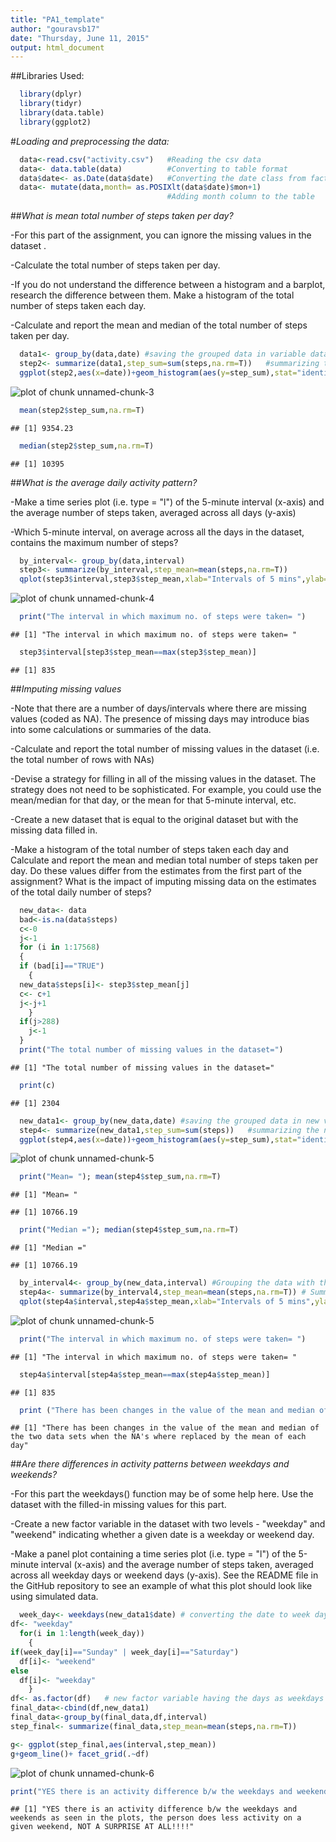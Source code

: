 ```yaml
---
title: "PA1_template"
author: "gouravsb17"
date: "Thursday, June 11, 2015"
output: html_document
---
```

##Libraries Used:

```r
  library(dplyr)
  library(tidyr)
  library(data.table)
  library(ggplot2)
```
#*Loading and preprocessing the data:*

```r
  data<-read.csv("activity.csv")   #Reading the csv data
  data<- data.table(data)          #Converting to table format
  data$date<- as.Date(data$date)   #Converting the date class from factor to date
  data<- mutate(data,month= as.POSIXlt(data$date)$mon+1)
                                   #Adding month column to the table  
```

##*What is mean total number of steps taken per day?*

-For this part of the assignment, you can ignore the missing values in the dataset      .

-Calculate the total number of steps taken per day.

-If you do not understand the difference between a histogram and a barplot, research the difference between them. Make a histogram of the total number of steps taken each day.

-Calculate and report the mean and median of the total number of steps taken per day.


```r
  data1<- group_by(data,date) #saving the grouped data in variable data1
  step2<- summarize(data1,step_sum=sum(steps,na.rm=T))   #summarizing the data1 to      #calculate the total number of steps taken everyday.
  ggplot(step2,aes(x=date))+geom_histogram(aes(y=step_sum),stat="identity",fill="brown",binwidth=1,colour="yellow")
```

![plot of chunk unnamed-chunk-3](figure/unnamed-chunk-3-1.png) 

```r
  mean(step2$step_sum,na.rm=T)
```

```
## [1] 9354.23
```

```r
  median(step2$step_sum,na.rm=T)
```

```
## [1] 10395
```


##*What is the average daily activity pattern?*

-Make a time series plot (i.e. type = "l") of the 5-minute interval (x-axis) and the average number of steps taken, averaged across all days (y-axis)

-Which 5-minute interval, on average across all the days in the dataset, contains the maximum number of steps?


```r
  by_interval<- group_by(data,interval)
  step3<- summarize(by_interval,step_mean=mean(steps,na.rm=T))
  qplot(step3$interval,step3$step_mean,xlab="Intervals of 5 mins",ylab="Mean of   steps",geom="line")
```

![plot of chunk unnamed-chunk-4](figure/unnamed-chunk-4-1.png) 

```r
  print("The interval in which maximum no. of steps were taken= ")
```

```
## [1] "The interval in which maximum no. of steps were taken= "
```

```r
  step3$interval[step3$step_mean==max(step3$step_mean)]
```

```
## [1] 835
```


##*Imputing missing values*

-Note that there are a number of days/intervals where there are missing values (coded as NA). The presence of missing days may introduce bias into some calculations or summaries of the data.

-Calculate and report the total number of missing values in the dataset (i.e. the total number of rows with NAs)

-Devise a strategy for filling in all of the missing values in the dataset. The strategy does not need to be sophisticated. For example, you could use the mean/median for that day, or the mean for that 5-minute interval, etc.

-Create a new dataset that is equal to the original dataset but with the missing data filled in.

-Make a histogram of the total number of steps taken each day and Calculate and report the mean and median total number of steps taken per day. Do these values differ from the estimates from the first part of the assignment? What is the impact of imputing missing data on the estimates of the total daily number of steps?


```r
  new_data<- data
  bad<-is.na(data$steps)
  c<-0
  j<-1
  for (i in 1:17568)
  {
  if (bad[i]=="TRUE")
    {
  new_data$steps[i]<- step3$step_mean[j]
  c<- c+1
  j<-j+1
    }
  if(j>288)
    j<-1
  }
  print("The total number of missing values in the dataset=")
```

```
## [1] "The total number of missing values in the dataset="
```

```r
  print(c)
```

```
## [1] 2304
```

```r
  new_data1<- group_by(new_data,date) #saving the grouped data in new variable new_data1
  step4<- summarize(new_data1,step_sum=sum(steps))   #summarizing the new_data1 to calculate the total number of steps taken everyday.
  ggplot(step4,aes(x=date))+geom_histogram(aes(y=step_sum),stat="identity",fill="brown",binwidth=1,colour="yellow") #Plotting the histogram with the updated data
```

![plot of chunk unnamed-chunk-5](figure/unnamed-chunk-5-1.png) 

```r
  print("Mean= "); mean(step4$step_sum,na.rm=T)
```

```
## [1] "Mean= "
```

```
## [1] 10766.19
```

```r
  print("Median ="); median(step4$step_sum,na.rm=T)
```

```
## [1] "Median ="
```

```
## [1] 10766.19
```

```r
  by_interval4<- group_by(new_data,interval) #Grouping the data with the interval parameter
  step4a<- summarize(by_interval4,step_mean=mean(steps,na.rm=T)) # Summarizing the data to find the mean of steps versus 5 minute interval
  qplot(step4a$interval,step4a$step_mean,xlab="Intervals of 5 mins",ylab="Mean of   steps",geom="line") #Plotting the data b/w the mean of steps and 5 minute interval
```

![plot of chunk unnamed-chunk-5](figure/unnamed-chunk-5-2.png) 

```r
  print("The interval in which maximum no. of steps were taken= ")
```

```
## [1] "The interval in which maximum no. of steps were taken= "
```

```r
  step4a$interval[step4a$step_mean==max(step4a$step_mean)]
```

```
## [1] 835
```

```r
  print ("There has been changes in the value of the mean and median of the two data sets when the NA's where replaced by the mean of each day")
```

```
## [1] "There has been changes in the value of the mean and median of the two data sets when the NA's where replaced by the mean of each day"
```

##*Are there differences in activity patterns between weekdays and weekends?*

-For this part the weekdays() function may be of some help here. Use the dataset with the filled-in missing values for this part.

-Create a new factor variable in the dataset with two levels - "weekday" and "weekend" indicating whether a given date is a weekday or weekend day.

-Make a panel plot containing a time series plot (i.e. type = "l") of the 5-minute interval (x-axis) and the average number of steps taken, averaged across all weekday days or weekend days (y-axis). See the README file in the GitHub repository to see an example of what this plot should look like using simulated data.


```r
  week_day<- weekdays(new_data1$date) # converting the date to week day
df<- "weekday"
  for(i in 1:length(week_day))
    {
if(week_day[i]=="Sunday" | week_day[i]=="Saturday")
  df[i]<- "weekend"
else
  df[i]<- "weekday"
    }
df<- as.factor(df)   # new factor variable having the days as weekdays or weekends
final_data<-cbind(df,new_data1)
final_data<-group_by(final_data,df,interval)
step_final<- summarize(final_data,step_mean=mean(steps,na.rm=T))

g<- ggplot(step_final,aes(interval,step_mean))
g+geom_line()+ facet_grid(.~df)
```

![plot of chunk unnamed-chunk-6](figure/unnamed-chunk-6-1.png) 

```r
print("YES there is an activity difference b/w the weekdays and weekends as seen in the plots, the person does less activity on a given weekend, NOT A SURPRISE AT ALL!!!!")
```

```
## [1] "YES there is an activity difference b/w the weekdays and weekends as seen in the plots, the person does less activity on a given weekend, NOT A SURPRISE AT ALL!!!!"
```




